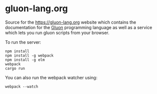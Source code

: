 # gluon-lang.org

Source for the https://gluon-lang.org website which contains the documentation for the [Gluon](https://github.com/gluon-lang/gluon)
programming language as well as a service which lets you run gluon scripts from your browser.

To run the server:

```
npm install
npm install -g webpack
npm install -g elm
webpack
cargo run
```

You can also run the webpack watcher using:

```
webpack --watch
```
